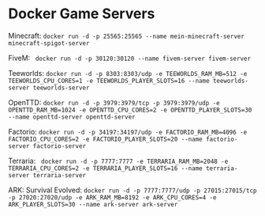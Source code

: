 # Docker Game Servers
Minecraft: ```docker run -d -p 25565:25565 --name mein-minecraft-server minecraft-spigot-server ``` 

FiveM: ``` docker run -d -p 30120:30120 --name fivem-server fivem-server```

Teeworlds: ```docker run -d -p 8303:8303/udp -e TEEWORLDS_RAM_MB=512 -e TEEWORLDS_CPU_CORES=1 -e TEEWORLDS_PLAYER_SLOTS=16 --name teeworlds-server teeworlds-server ```

OpenTTD: ```docker run -d -p 3979:3979/tcp -p 3979:3979/udp -e OPENTTD_RAM_MB=1024 -e OPENTTD_CPU_CORES=2 -e OPENTTD_PLAYER_SLOTS=30 --name openttd-server openttd-server ```

Factorio: ```docker run -d -p 34197:34197/udp -e FACTORIO_RAM_MB=4096 -e FACTORIO_CPU_CORES=2 -e FACTORIO_PLAYER_SLOTS=20 --name factorio-server factorio-server ```

Terraria: ``` docker run -d -p 7777:7777 -e TERRARIA_RAM_MB=2048 -e TERRARIA_CPU_CORES=2 -e TERRARIA_PLAYER_SLOTS=16 --name terraria-server terraria-server```

ARK: Survival Evolved: ``` docker run -d -p 7777:7777/udp -p 27015:27015/tcp -p 27020:27020/udp -e ARK_RAM_MB=8192 -e ARK_CPU_CORES=4 -e ARK_PLAYER_SLOTS=30 --name ark-server ark-server ```
